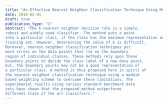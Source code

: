 ```yaml
---
title: "An Effective Nearest Neighbor Classification Technique Using Medoid Based Weighting Scheme"
date: 2018-05-01
draft: true
publication_type: "1"
abstract: "The k-nearest neighbor decision rule is a simple,
robust and widely used classifier. The method puts a point
into a particular class, if the class has the maximum representation among the k nearest neighbors of the point in the
training set. However, determining the value of k is difficult.
Moreover, nearest neighbor classification techniques put
more stress on the data points that lie on the boundary
region of individual classes. These methods rely upon those
boundary points to decide the class label of a new data point,
but, the boundary points may not be a good representation of
a particular class. A method is thus proposed here in spirit of
the nearest neighbor classification technique using a medoid
based weighting scheme to overcome these limitations. The
experimental results using various standard benchmark data
sets have shown that the proposed method outperforms
different state of the art classifiers."
---
```

